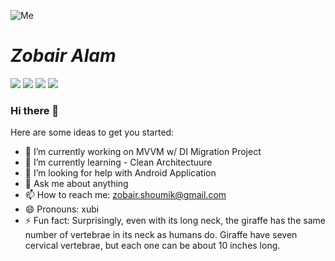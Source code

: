 ![Me](https://raw.githubusercontent.com/mihodihasan/mihodihasan/master/images/android.jpg)
# ***Zobair Alam***
![](https://img.shields.io/badge/Android-Developer-brightgreen) ![](https://img.shields.io/badge/Kotlin-Lover-blueviolet) ![](https://img.shields.io/badge/Java-Enthusiast-yellow) ![](https://img.shields.io/badge/Exp-4+yrs-red)

### Hi there 👋

Here are some ideas to get you started:

- 🔭 I’m currently working on MVVM w/ DI Migration Project
- 🌱 I’m currently learning - Clean Architectuure
- 🤔 I’m looking for help with Android Application
- 💬 Ask me about anything
- 📫 How to reach me: zobair.shoumik@gmail.com
- 😄 Pronouns: xubi
- ⚡ Fun fact: Surprisingly, even with its long neck, the giraffe has the same number of vertebrae in its neck as humans do. Giraffe have seven cervical vertebrae, but each one can be about 10 inches long.

